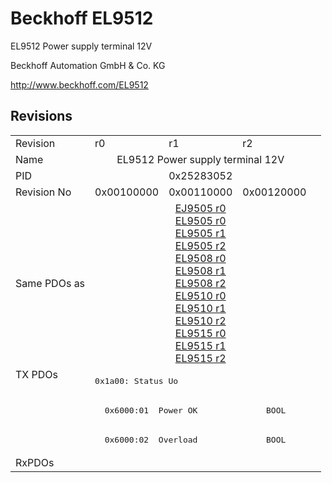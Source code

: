 # Beckhoff EL9512

EL9512 Power supply terminal 12V

Beckhoff Automation GmbH & Co. KG

http://www.beckhoff.com/EL9512

## Revisions
<table>
<tr>
<td>Revision</td>
<td>r0</td>
<td>r1</td>
<td>r2</td>
</tr>
<tr>
<td>Name</td>
<td colspan=3 align="center">EL9512 Power supply terminal 12V</td>
</tr>
<tr>
<td>PID</td>
<td colspan=3 align="center">0x25283052</td>
</tr>
<tr>
<td>Revision No</td>
<td>0x00100000</td>
<td>0x00110000</td>
<td>0x00120000</td>
</tr>
<tr>
<td>Same PDOs as</td>
<td colspan=3 align="center"><a href="EJ9505.md">EJ9505 r0</a><br/><a href="EL9505.md">EL9505 r0</a><br/><a href="EL9505.md">EL9505 r1</a><br/><a href="EL9505.md">EL9505 r2</a><br/><a href="EL9508.md">EL9508 r0</a><br/><a href="EL9508.md">EL9508 r1</a><br/><a href="EL9508.md">EL9508 r2</a><br/><a href="EL9510.md">EL9510 r0</a><br/><a href="EL9510.md">EL9510 r1</a><br/><a href="EL9510.md">EL9510 r2</a><br/><a href="EL9515.md">EL9515 r0</a><br/><a href="EL9515.md">EL9515 r1</a><br/><a href="EL9515.md">EL9515 r2</a></td>
</tr>
<tr>
<td rowspan=3 valign=top>TX PDOs</td>
<td colspan=3 align="left"><pre>0x1a00: Status Uo</pre></td>
<td></td>
</tr>
<tr>
<td colspan=3 align="left"><pre>  0x6000:01  Power OK              BOOL</pre></td>
</tr>
<tr>
<td colspan=3 align="left"><pre>  0x6000:02  Overload              BOOL</pre></td>
</tr>
<tr>
<td>RxPDOs</td>
<td colspan=3 align="left"></td>
</tr>
</table>
